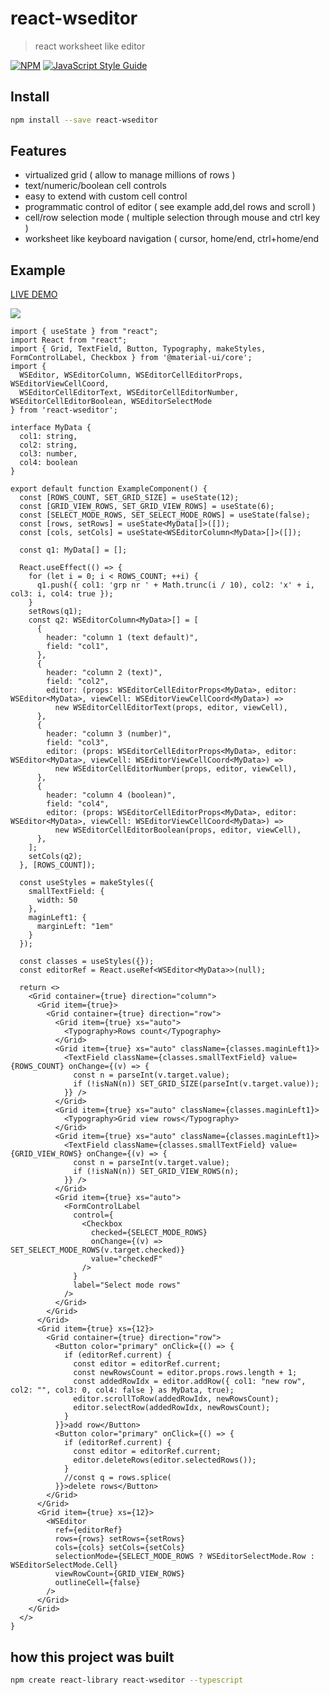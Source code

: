 # react-wseditor

> react worksheet like editor

[![NPM](https://img.shields.io/npm/v/react-wseditor.svg)](https://www.npmjs.com/package/react-wseditor) [![JavaScript Style Guide](https://img.shields.io/badge/code_style-standard-brightgreen.svg)](https://standardjs.com)

## Install

```bash
npm install --save react-wseditor
```

## Features

- virtualized grid ( allow to manage millions of rows )
- text/numeric/boolean cell controls
- easy to extend with custom cell control
- programmatic control of editor ( see example add,del rows and scroll )
- cell/row selection mode ( multiple selection through mouse and ctrl key )
- worksheet like keyboard navigation ( cursor, home/end, ctrl+home/end

## Example

[LIVE DEMO](https://codesandbox.io/s/github/devel0/react-wseditor-demo/tree/1f242922347ad80ff84869f13c68cf4a784a28de/test01)

![](doc/example.png)

```tsx
import { useState } from "react";
import React from "react";
import { Grid, TextField, Button, Typography, makeStyles, FormControlLabel, Checkbox } from '@material-ui/core';
import {
  WSEditor, WSEditorColumn, WSEditorCellEditorProps, WSEditorViewCellCoord,
  WSEditorCellEditorText, WSEditorCellEditorNumber, WSEditorCellEditorBoolean, WSEditorSelectMode
} from 'react-wseditor';

interface MyData {
  col1: string,
  col2: string,
  col3: number,
  col4: boolean
}

export default function ExampleComponent() {
  const [ROWS_COUNT, SET_GRID_SIZE] = useState(12);
  const [GRID_VIEW_ROWS, SET_GRID_VIEW_ROWS] = useState(6);
  const [SELECT_MODE_ROWS, SET_SELECT_MODE_ROWS] = useState(false);
  const [rows, setRows] = useState<MyData[]>([]);
  const [cols, setCols] = useState<WSEditorColumn<MyData>[]>([]);

  const q1: MyData[] = [];

  React.useEffect(() => {
    for (let i = 0; i < ROWS_COUNT; ++i) {
      q1.push({ col1: 'grp nr ' + Math.trunc(i / 10), col2: 'x' + i, col3: i, col4: true });
    }
    setRows(q1);
    const q2: WSEditorColumn<MyData>[] = [
      {
        header: "column 1 (text default)",
        field: "col1",
      },
      {
        header: "column 2 (text)",
        field: "col2",
        editor: (props: WSEditorCellEditorProps<MyData>, editor: WSEditor<MyData>, viewCell: WSEditorViewCellCoord<MyData>) =>
          new WSEditorCellEditorText(props, editor, viewCell),
      },
      {
        header: "column 3 (number)",
        field: "col3",
        editor: (props: WSEditorCellEditorProps<MyData>, editor: WSEditor<MyData>, viewCell: WSEditorViewCellCoord<MyData>) =>
          new WSEditorCellEditorNumber(props, editor, viewCell),
      },
      {
        header: "column 4 (boolean)",
        field: "col4",
        editor: (props: WSEditorCellEditorProps<MyData>, editor: WSEditor<MyData>, viewCell: WSEditorViewCellCoord<MyData>) =>
          new WSEditorCellEditorBoolean(props, editor, viewCell),
      },
    ];
    setCols(q2);
  }, [ROWS_COUNT]);

  const useStyles = makeStyles({
    smallTextField: {
      width: 50
    },
    maginLeft1: {
      marginLeft: "1em"
    }
  });

  const classes = useStyles({});
  const editorRef = React.useRef<WSEditor<MyData>>(null);

  return <>
    <Grid container={true} direction="column">
      <Grid item={true}>
        <Grid container={true} direction="row">
          <Grid item={true} xs="auto">
            <Typography>Rows count</Typography>
          </Grid>
          <Grid item={true} xs="auto" className={classes.maginLeft1}>
            <TextField className={classes.smallTextField} value={ROWS_COUNT} onChange={(v) => {
              const n = parseInt(v.target.value);
              if (!isNaN(n)) SET_GRID_SIZE(parseInt(v.target.value));
            }} />
          </Grid>
          <Grid item={true} xs="auto" className={classes.maginLeft1}>
            <Typography>Grid view rows</Typography>
          </Grid>
          <Grid item={true} xs="auto" className={classes.maginLeft1}>
            <TextField className={classes.smallTextField} value={GRID_VIEW_ROWS} onChange={(v) => {
              const n = parseInt(v.target.value);
              if (!isNaN(n)) SET_GRID_VIEW_ROWS(n);
            }} />
          </Grid>
          <Grid item={true} xs="auto">
            <FormControlLabel
              control={
                <Checkbox
                  checked={SELECT_MODE_ROWS}
                  onChange={(v) => SET_SELECT_MODE_ROWS(v.target.checked)}
                  value="checkedF"
                />
              }
              label="Select mode rows"
            />
          </Grid>
        </Grid>
      </Grid>
      <Grid item={true} xs={12}>
        <Grid container={true} direction="row">
          <Button color="primary" onClick={() => {
            if (editorRef.current) {
              const editor = editorRef.current;
              const newRowsCount = editor.props.rows.length + 1;
              const addedRowIdx = editor.addRow({ col1: "new row", col2: "", col3: 0, col4: false } as MyData, true);
              editor.scrollToRow(addedRowIdx, newRowsCount);
              editor.selectRow(addedRowIdx, newRowsCount);
            }
          }}>add row</Button>
          <Button color="primary" onClick={() => {
            if (editorRef.current) {
              const editor = editorRef.current;
              editor.deleteRows(editor.selectedRows());
            }
            //const q = rows.splice(
          }}>delete rows</Button>
        </Grid>
      </Grid>
      <Grid item={true} xs={12}>
        <WSEditor
          ref={editorRef}
          rows={rows} setRows={setRows}
          cols={cols} setCols={setCols}
          selectionMode={SELECT_MODE_ROWS ? WSEditorSelectMode.Row : WSEditorSelectMode.Cell}
          viewRowCount={GRID_VIEW_ROWS}
          outlineCell={false}
        />
      </Grid>
    </Grid>
  </>
}
```

## how this project was built

```sh
npm create react-library react-wseditor --typescript
```
